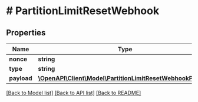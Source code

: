 # # PartitionLimitResetWebhook

## Properties

Name | Type | Description | Notes
------------ | ------------- | ------------- | -------------
**nonce** | **string** |  |
**type** | **string** |  |
**payload** | [**\OpenAPI\Client\Model\PartitionLimitResetWebhookPayload**](PartitionLimitResetWebhookPayload.md) |  |

[[Back to Model list]](../../README.md#models) [[Back to API list]](../../README.md#endpoints) [[Back to README]](../../README.md)
